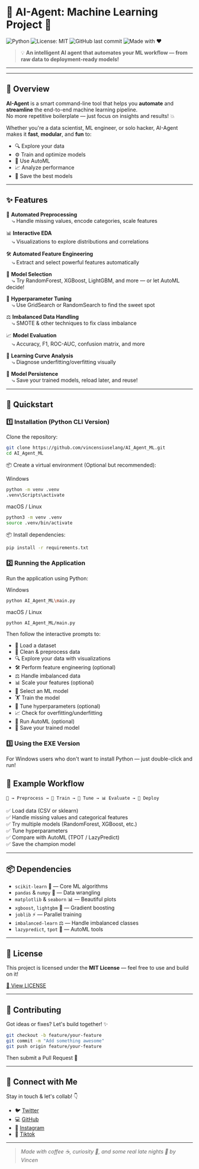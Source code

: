# 🤖 AI-Agent: Machine Learning Project 🚀

![Python](https://img.shields.io/badge/python-3.8%2B-blue?logo=python)
![License: MIT](https://img.shields.io/badge/License-MIT-yellow.svg)
![GitHub last commit](https://img.shields.io/github/last-commit/vincensiuselang/ai-agent)
![Made with ❤️](https://img.shields.io/badge/Made%20with-%E2%9D%A4-red)

> 💡 **An intelligent AI agent that automates your ML workflow — from raw data to deployment-ready models!**

---
****
## 📌 Overview

**AI-Agent** is a smart command-line tool that helps you **automate** and **streamline** the end-to-end machine learning pipeline.  
No more repetitive boilerplate — just focus on insights and results! 💥

Whether you're a data scientist, ML engineer, or solo hacker, AI-Agent makes it **fast**, **modular**, and **fun** to:

- 🔍 Explore your data
- ⚙️ Train and optimize models
- 🧠 Use AutoML
- 📈 Analyze performance
- 💾 Save the best models

---

## ✨ Features

🧹 **Automated Preprocessing**  
&nbsp;&nbsp;&nbsp;&nbsp;⤷ Handle missing values, encode categories, scale features

📊 **Interactive EDA**  
&nbsp;&nbsp;&nbsp;&nbsp;⤷ Visualizations to explore distributions and correlations

🛠 **Automated Feature Engineering**  
&nbsp;&nbsp;&nbsp;&nbsp;⤷ Extract and select powerful features automatically

🧪 **Model Selection**  
&nbsp;&nbsp;&nbsp;&nbsp;⤷ Try RandomForest, XGBoost, LightGBM, and more — or let AutoML decide!

🎯 **Hyperparameter Tuning**  
&nbsp;&nbsp;&nbsp;&nbsp;⤷ Use GridSearch or RandomSearch to find the sweet spot

⚖️ **Imbalanced Data Handling**  
&nbsp;&nbsp;&nbsp;&nbsp;⤷ SMOTE & other techniques to fix class imbalance

📈 **Model Evaluation**  
&nbsp;&nbsp;&nbsp;&nbsp;⤷ Accuracy, F1, ROC-AUC, confusion matrix, and more

🧠 **Learning Curve Analysis**  
&nbsp;&nbsp;&nbsp;&nbsp;⤷ Diagnose underfitting/overfitting visually

💾 **Model Persistence**  
&nbsp;&nbsp;&nbsp;&nbsp;⤷ Save your trained models, reload later, and reuse!

---

## 🚀 Quickstart
### 1️⃣ Installation (Python CLI Version)
Clone the repository:

```bash
git clone https://github.com/vincensiuselang/AI_Agent_ML.git
cd AI_Agent_ML
```

📦 Create a virtual environment (Optional but recommended):

Windows
```bash
python -m venv .venv
.venv\Scripts\activate
```
 
macOS / Linux
```bash
python3 -m venv .venv
source .venv/bin/activate
```

📦 Install dependencies:
```bash
pip install -r requirements.txt
```

### 2️⃣ Running the Application
Run the application using Python:

Windows
```bash
python AI_Agent_ML\main.py
```

macOS / Linux
```bash
python AI_Agent_ML/main.py
```

Then follow the interactive prompts to:

- 📂 Load a dataset
- 🧼 Clean & preprocess data
- 🔍 Explore your data with visualizations
- 🛠️ Perform feature engineering (optional)
- ⚖️ Handle imbalanced data
- 📊 Scale your features (optional)
- 🤖 Select an ML model
- 🏋️ Train the model
- 🎯 Tune hyperparameters (optional)
- 📈 Check for overfitting/underfitting
- 🧠 Run AutoML (optional)
- 💾 Save your trained model

### 3️⃣ Using the EXE Version
For Windows users who don't want to install Python — just double-click and run!

## 🔁 Example Workflow

```text
📁 → Preprocess → 🧠 Train → 🎯 Tune → 📊 Evaluate → 🚀 Deploy
```

✅ Load data (CSV or sklearn)  
✅ Handle missing values and categorical features  
✅ Try multiple models (RandomForest, XGBoost, etc.)  
✅ Tune hyperparameters  
✅ Compare with AutoML (TPOT / LazyPredict)  
✅ Save the champion model

---

## 📦 Dependencies

- `scikit-learn` 🧠 — Core ML algorithms  
- `pandas` & `numpy` 🧮 — Data wrangling  
- `matplotlib` & `seaborn` 📊 — Beautiful plots  
- `xgboost`, `lightgbm` 🌲 — Gradient boosting  
- `joblib` ⚡ — Parallel training  
- `imbalanced-learn` ⚖️ — Handle imbalanced classes  
- `lazypredict`, `tpot` 🤖 — AutoML tools

---

## 📜 License

This project is licensed under the **MIT License** — feel free to use and build on it!

[📄 View LICENSE](LICENSE)

---

## 🤝 Contributing

Got ideas or fixes? Let's build together! ✨

```bash
git checkout -b feature/your-feature
git commit -m "Add something awesome"
git push origin feature/your-feature
```

Then submit a Pull Request 🚀

---

## 📲 Connect with Me

Stay in touch & let's collab! 👇  
- 🐦 [Twitter](https://X.com/swagtutupkup)  
- 💻 [GitHub](https://github.com/vincensiuselang)  
- 📸 [Instagram](https://www.instagram.com/vincenelang)  
- 🎵 [Tiktok](https://www.tiktok.com/@vintec69.pkl)

---

> _Made with coffee ☕, curiosity 🧠, and some real late nights 🌙 by Vincen_
